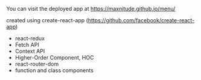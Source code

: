 You can visit the deployed app at https://maxnitude.github.io/menu/

created using create-react-app (https://github.com/facebook/create-react-app)

* react-redux
* Fetch API
* Context API 
* Higher-Order Component, HOC
* react-router-dom
* function and class components 








